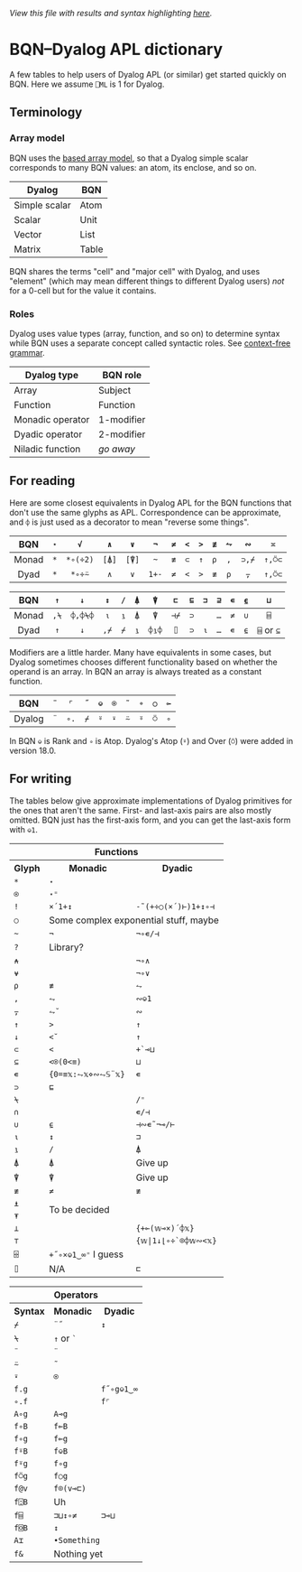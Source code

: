 *View this file with results and syntax highlighting [here](https://mlochbaum.github.io/BQN/doc/fromDyalog.html).*

# BQN–Dyalog APL dictionary

A few tables to help users of Dyalog APL (or similar) get started quickly on BQN. Here we assume `⎕ML` is 1 for Dyalog.

## Terminology

### Array model

BQN uses the [based array model](based.md), so that a Dyalog simple scalar corresponds to many BQN values: an atom, its enclose, and so on.

| Dyalog        | BQN   |
|---------------|-------|
| Simple scalar | Atom  |
| Scalar        | Unit  |
| Vector        | List  |
| Matrix        | Table |

BQN shares the terms "cell" and "major cell" with Dyalog, and uses
"element" (which may mean different things to different Dyalog users) *not* for a 0-cell but for the value it contains.

### Roles

Dyalog uses value types (array, function, and so on) to determine syntax while BQN uses a separate concept called syntactic roles. See [context-free grammar](context.md).

| Dyalog type      | BQN role   |
|------------------|------------|
| Array            | Subject    |
| Function         | Function   |
| Monadic operator | 1-modifier |
| Dyadic operator  | 2-modifier |
| Niladic function | *go away*  |

## For reading

Here are some closest equivalents in Dyalog APL for the BQN functions that don't use the same glyphs as APL. Correspondence can be approximate, and `⌽` is just used as a decorator to mean "reverse some things".

| BQN   | `⋆` | `√`      | `∧`   | `∨`   | `¬`   | `≠` | `<` | `>` | `≢` | `⥊` | `∾`   | `≍`    |
|:-----:|:---:|:--------:|:-----:|:-----:|:-----:|:---:|:---:|:---:|:---:|:---:|:-----:|:------:|
| Monad | `*` | `*∘(÷2)` | `[⍋]` | `[⍒]` | `~`   | `≢` | `⊂` | `↑` | `⍴` | `,` | `⊃,⌿` | `↑,⍥⊂` |
| Dyad  | `*` | `*∘÷⍨`   | `∧`   | `∨`   | `1+-` | `≠` | `<` | `>` | `≢` | `⍴` | `⍪`   | `↑,⍥⊂` |

| BQN   | `↑`  | `↓`     | `↕`  | `/` | `⍋` | `⍒`   | `⊏`  | `⊑` | `⊐` | `⊒` | `∊` | `⍷` | `⊔`        |
|:-----:|:----:|:-------:|:----:|:---:|:---:|:-----:|:----:|:---:|:---:|:---:|:---:|:---:|:----------:|
| Monad | `,⍀` | `⌽,⌽⍀⌽` | `⍳`  | `⍸` | `⍋` | `⍒`   | `⊣⌿` | `⊃` |     | `…` | `≠` | `∪` | `⌸`        |
| Dyad  | `↑`  | `↓`     | `,⌿` | `⌿` | `⍸` | `⌽⍸⌽` | `⌷`  | `⊃` | `⍳` | `…` | `∊` | `⍷` | `⌸` or `⊆` |

Modifiers are a little harder. Many have equivalents in some cases, but Dyalog sometimes chooses different functionality based on whether the operand is an array. In BQN an array is always treated as a constant function.

| BQN    | `¨` | `⌜`  | `˝` | `⎉` | `⍟` | `˜` | `∘` | `○` | `⟜` |
|:------:|:---:|:----:|:---:|:---:|:---:|:---:|:---:|:---:|:---:|
| Dyalog | `¨` | `∘.` | `⌿` | `⍤` | `⍣` | `⍨` | `⍤` | `⍥` | `∘` |

In BQN `⎉` is Rank and `∘` is Atop. Dyalog's Atop (`⍤`) and Over (`⍥`) were added in version 18.0.

## For writing

The tables below give approximate implementations of Dyalog primitives for the ones that aren't the same. First- and last-axis pairs are also mostly omitted. BQN just has the first-axis form, and you can get the last-axis form with `⎉1`.

<table>
<tr><th colspan=3>Functions</th></tr>
<tr><th> Glyph          </th><th> Monadic                      </th><th> Dyadic </th>               </tr>
<tr><td> <code>*</code> </td><td colspan=2><code>⋆</code></td>                                      </tr>
<tr><td> <code>⍟</code> </td><td colspan=2><code>⋆⁼</code></td>                                     </tr>
<tr><td> <code>!</code> </td><td><code>×´1+↕</code>            </td><td> <code>-˜(+÷○(×´)⊢)1+↕∘⊣</code></td></tr>
<tr><td> <code>○</code> </td><td colspan=2>Some complex exponential stuff, maybe</td>               </tr>
<tr><td> <code>~</code> </td><td> <code>¬</code>               </td><td> <code>¬∘∊/⊣</code></td>    </tr>
<tr><td> <code>?</code> </td><td colspan=2>Library?</td>                                            </tr>
<tr><td> <code>⍲</code> </td><td>                              </td><td> <code>¬∘∧</code></td>      </tr>
<tr><td> <code>⍱</code> </td><td>                              </td><td> <code>¬∘∨</code></td>      </tr>
<tr><td> <code>⍴</code> </td><td> <code>≢</code>               </td><td> <code>⥊</code></td>        </tr>
<tr><td> <code>,</code> </td><td> <code>⥊</code>               </td><td> <code>∾⎉1</code></td>      </tr>
<tr><td> <code>⍪</code> </td><td> <code>⥊˘</code>              </td><td> <code>∾</code></td>        </tr>
<tr><td> <code>↑</code> </td><td> <code>></code>               </td><td> <code>↑</code></td>        </tr>
<tr><td> <code>↓</code> </td><td> <code><˘</code>              </td><td> <code>↑</code></td>        </tr>
<tr><td> <code>⊂</code> </td><td> <code><</code>               </td><td> <code>+`⊸⊔</code></td>     </tr>
<tr><td> <code>⊆</code> </td><td> <code><⍟(0<≡)</code>         </td><td> <code>⊔</code></td>        </tr>
<tr><td> <code>∊</code> </td><td> <code>{0=≡𝕩:⥊𝕩⋄∾⥊𝕊¨𝕩}</code> </td><td> <code>∊</code></td>        </tr>
<tr><td> <code>⊃</code> </td><td colspan=2><code>⊑</code></td>                                      </tr>
<tr><td> <code>⍀</code> </td><td>                              </td><td> <code>/⁼</code></td>       </tr>
<tr><td> <code>∩</code> </td><td>                              </td><td> <code>∊/⊣</code></td>      </tr>
<tr><td> <code>∪</code> </td><td> <code>⍷</code>               </td><td> <code>⊣∾∊˜¬⊸/⊢</code></td> </tr>
<tr><td> <code>⍳</code> </td><td> <code>↕</code>               </td><td> <code>⊐</code></td>        </tr>
<tr><td> <code>⍸</code> </td><td> <code>/</code>               </td><td> <code>⍋</code></td>        </tr>
<tr><td> <code>⍋</code> </td><td> <code>⍋</code>               </td><td> Give up </td>              </tr>
<tr><td> <code>⍒</code> </td><td> <code>⍒</code>               </td><td> Give up </td>              </tr>
<tr><td> <code>≢</code> </td><td> <code>≠</code>               </td><td> <code>≢</code></td>        </tr>
<tr><td> <code>⍎</code> </td><td colspan=2 rowspan=2>To be decided</td>                             </tr>
<tr><td> <code>⍕</code> </td>                                                                       </tr>
<tr><td> <code>⊥</code> </td><td>                              </td><td> <code>{+⟜(𝕨⊸×)´⌽𝕩}</code>    </td> </tr>
<tr><td> <code>⊤</code> </td><td>                              </td><td> <code>{𝕨|1↓⌊∘÷`⌾⌽𝕨∾<𝕩}</code></td> </tr>
<tr><td> <code>⌹</code> </td><td colspan=2><code>+˝∘×⎉1‿∞⁼</code> I guess</td>                      </tr>
<tr><td> <code>⌷</code> </td><td> N/A                          </td><td> <code>⊏</code></td>        </tr>
</table>

<table>
<tr><th colspan=3>Operators</th></tr>
<tr><th> Syntax           </th><th> Monadic          </th><th> Dyadic                </th></tr>
<tr><td> <code>⌿</code>   </td><td> <code>¨˝</code>  </td><td> <code>↕</code>        </td></tr>
<tr><td> <code>⍀</code>   </td><td colspan=2> <code>↑</code> or <code>`</code>       </td></tr>
<tr><td> <code>¨</code>   </td><td colspan=2> <code>¨</code>                         </td></tr>
<tr><td> <code>⍨</code>   </td><td colspan=2> <code>˜</code>                         </td></tr>
<tr><td> <code>⍣</code>   </td><td colspan=2> <code>⍟</code>                         </td></tr>
<tr><td> <code>f.g</code> </td><td>                  </td><td> <code>f˝∘g⎉1‿∞</code> </td></tr>
<tr><td> <code>∘.f</code> </td><td>                  </td><td> <code>f⌜</code>       </td></tr>
<tr><td> <code>A∘g</code> </td><td> <code>A⊸g</code> </td><td>                       </td></tr>
<tr><td> <code>f∘B</code> </td><td> <code>f⟜B</code> </td><td>                       </td></tr>
<tr><td> <code>f∘g</code> </td><td colspan=2> <code>f⟜g</code>                       </td></tr>
<tr><td> <code>f⍤B</code> </td><td colspan=2> <code>f⎉B</code>                       </td></tr>
<tr><td> <code>f⍤g</code> </td><td colspan=2> <code>f∘g</code>                       </td></tr>
<tr><td> <code>f⍥g</code> </td><td colspan=2> <code>f○g</code>                       </td></tr>
<tr><td> <code>f@v</code> </td><td colspan=2> <code>f⌾(v⊸⊏)</code>                   </td></tr>
<tr><td> <code>f⍠B</code> </td><td colspan=2> Uh                                     </td></tr>
<tr><td> <code>f⌸</code>  </td><td><code>⊐⊔↕∘≠</code></td><td><code>⊐⊸⊔</code>       </td></tr>
<tr><td> <code>f⌺B</code> </td><td colspan=2> <code>↕</code>                         </td></tr>
<tr><td> <code>A⌶</code>  </td><td colspan=2> <code>•Something</code>                </td></tr>
<tr><td> <code>f&</code>  </td><td colspan=2> Nothing yet                            </td></tr>
</table>
